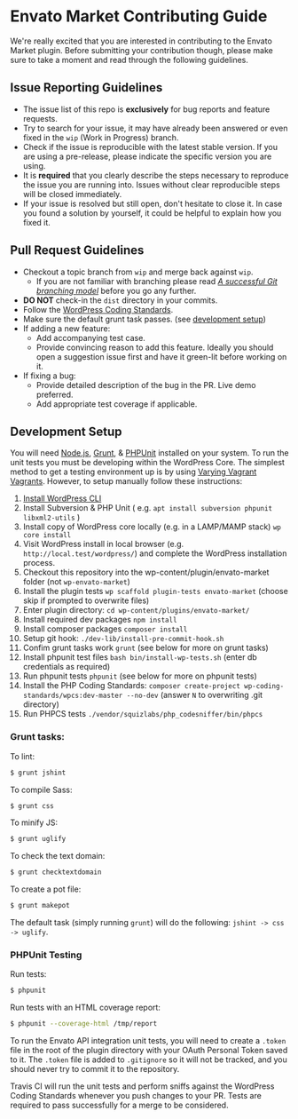# Envato Market Contributing Guide

We're really excited that you are interested in contributing to the Envato Market plugin. Before submitting your contribution though, please make sure to take a moment and read through the following guidelines.

## Issue Reporting Guidelines

- The issue list of this repo is **exclusively** for bug reports and feature requests.
- Try to search for your issue, it may have already been answered or even fixed in the `wip` (Work in Progress) branch.
- Check if the issue is reproducible with the latest stable version. If you are using a pre-release, please indicate the specific version you are using.
- It is **required** that you clearly describe the steps necessary to reproduce the issue you are running into. Issues without clear reproducible steps will be closed immediately.
- If your issue is resolved but still open, don't hesitate to close it. In case you found a solution by yourself, it could be helpful to explain how you fixed it.

## Pull Request Guidelines

- Checkout a topic branch from `wip` and merge back against `wip`.
    - If you are not familiar with branching please read [_A successful Git branching model_](http://nvie.com/posts/a-successful-git-branching-model/) before you go any further.
- **DO NOT** check-in the `dist` directory in your commits.
- Follow the [WordPress Coding Standards](https://make.wordpress.org/core/handbook/coding-standards/).
- Make sure the default grunt task passes. (see [development setup](#development-setup))
- If adding a new feature:
    - Add accompanying test case.
    - Provide convincing reason to add this feature. Ideally you should open a suggestion issue first and have it green-lit before working on it.
- If fixing a bug:
    - Provide detailed description of the bug in the PR. Live demo preferred.
    - Add appropriate test coverage if applicable.

## Development Setup

You will need [Node.js](http://nodejs.org), [Grunt](http://gruntjs.com), & [PHPUnit](https://phpunit.de/getting-started.html) installed on your system. To run the unit tests you must be developing within the WordPress Core. The simplest method to get a testing environment up is by using [Varying Vagrant Vagrants](https://github.com/Varying-Vagrant-Vagrants/VVV). However, to setup manually follow these instructions:

1. [Install WordPress CLI](http://wp-cli.org/#installing)
1. Install Subversion & PHP Unit ( e.g. `apt install subversion phpunit libxml2-utils` )
1. Install copy of WordPress core locally (e.g. in a LAMP/MAMP stack) `wp core install`
1. Visit WordPress install in local browser (e.g. `http://local.test/wordpress/`) and complete the WordPress installation process.
1. Checkout this repository into the wp-content/plugin/envato-market folder (not `wp-envato-market`)
1. Install the plugin tests `wp scaffold plugin-tests envato-market` (choose skip if prompted to overwrite files)
1. Enter plugin directory: `cd wp-content/plugins/envato-market/`
1. Install required dev packages `npm install`
1. Install composer packages `composer install`
1. Setup git hook: `./dev-lib/install-pre-commit-hook.sh`
1. Confim grunt tasks work `grunt` (see below for more on grunt tasks)
1. Install phpunit test files `bash bin/install-wp-tests.sh` (enter db credentials as required)
1. Run phpunit tests `phpunit` (see below for more on phpunit tests)
1. Install the PHP Coding Standards: `composer create-project wp-coding-standards/wpcs:dev-master --no-dev` (answer `N` to overwriting .git directory)
1. Run PHPCS tests `./vendor/squizlabs/php_codesniffer/bin/phpcs`



### Grunt tasks:

To lint:

``` bash
$ grunt jshint
```

To compile Sass:

``` bash
$ grunt css
```

To minify JS:

``` bash
$ grunt uglify
```

To check the text domain:

``` bash
$ grunt checktextdomain
```

To create a pot file:

``` bash
$ grunt makepot
```

The default task (simply running `grunt`) will do the following: `jshint -> css -> uglify`.

### PHPUnit Testing

Run tests:

``` bash
$ phpunit
```

Run tests with an HTML coverage report:

``` bash
$ phpunit --coverage-html /tmp/report
```

To run the Envato API integration unit tests, you will need to create a `.token` file in the root of the plugin directory with your OAuth Personal Token saved to it. The `.token` file is added to `.gitignore` so it will not be tracked, and you should never try to commit it to the repository.

Travis CI will run the unit tests and perform sniffs against the WordPress Coding Standards whenever you push changes to your PR. Tests are required to pass successfully for a merge to be considered.